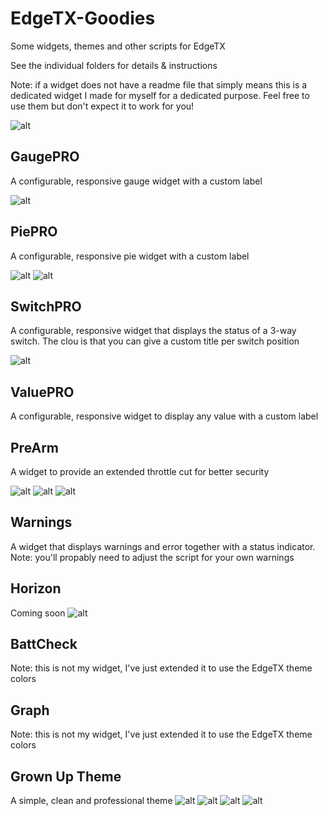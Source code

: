 # EdgeTX-Goodies
Some widgets, themes and other scripts for EdgeTX

See the individual folders for details & instructions

Note: if a widget does not have a readme file that simply means this is a dedicated widget I made for myself for a dedicated purpose. Feel free to use them but don't expect it to work for you!

![alt](./SCREENSHOTS/screenshot_tx16s_22-08-02_18-49-59.png)

## GaugePRO
A configurable, responsive gauge widget with a custom label

![alt](./SCREENSHOTS/screenshot_tx16s_22-08-02_18-51-48.png)

## PiePRO
A configurable, responsive pie widget with a custom label

![alt](./SCREENSHOTS/screenshot_tx16s_22-08-07_00-30-47.png)
![alt](./SCREENSHOTS/screenshot_tx16s_22-08-07_00-30-57.png)

## SwitchPRO
A configurable, responsive widget that displays the status of a 3-way switch. The clou is that you can give a custom title per switch position

![alt](./SCREENSHOTS/screenshot_tx16s_22-08-02_18-52-08.png)

## ValuePRO
A configurable, responsive widget to display any value with a custom label

## PreArm
A widget to provide an extended throttle cut for better security

![alt](./SCREENSHOTS/screenshot_tx16s_22-08-07_10-35-43.png)
![alt](./SCREENSHOTS/screenshot_tx16s_22-08-07_10-35-58.png)
![alt](./SCREENSHOTS/screenshot_tx16s_22-08-07_10-36-21.png)

## Warnings
A widget that displays warnings and error together with a status indicator. 
Note: you'll propably need to adjust the script for your own warnings

## Horizon
Coming soon
![alt](./SCREENSHOTS/screenshot_tx16s_22-08-07_17-06-31.png)

## BattCheck
Note: this is not my widget, I've just extended it to use the EdgeTX theme colors

## Graph
Note: this is not my widget, I've just extended it to use the EdgeTX theme colors

## Grown Up Theme
A simple, clean and professional theme
![alt](./THEMES/GrownUp/Screenshot1.png)
![alt](./THEMES/GrownUp/Screenshot2.png)
![alt](./THEMES/GrownUp/Screenshot3.png)
![alt](./THEMES/GrownUp/Screenshot4.png)